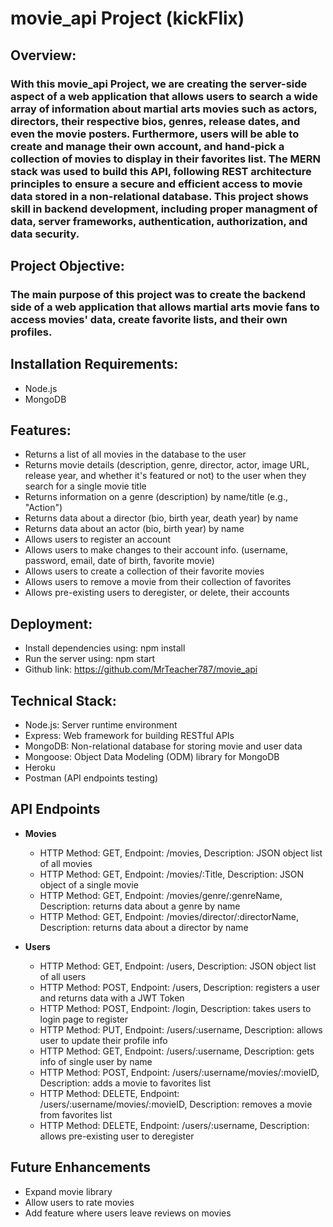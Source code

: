 # movie_api Project (kickFlix)

## Overview:
### With this movie_api Project, we are creating the server-side aspect of a web application that allows users to search a wide array of information about martial arts movies such as actors, directors, their respective bios, genres, release dates, and even the movie posters. Furthermore, users will be able to create and manage their own account, and hand-pick a collection of movies to display in their favorites list. The MERN stack was used to build this API, following REST architecture principles to ensure a secure and efficient access to movie data stored in a non-relational database. This project shows skill in backend development, including proper managment of data, server frameworks, authentication, authorization, and data security.

## Project Objective:
### The main purpose of this project was to create the backend side of a web application that allows martial arts movie fans to access movies' data, create favorite lists, and their own profiles.

## Installation Requirements:
  - Node.js
  - MongoDB

## Features:
  - Returns a list of all movies in the database to the user
  - Returns movie details (description, genre, director, actor, image URL, release year, and whether it's featured or not) to the user when they search for a single movie title
  - Returns information on a genre (description) by name/title (e.g., "Action")
  - Returns data about a director (bio, birth year, death year) by name
  - Returns data about an actor (bio, birth year) by name
  - Allows users to register an account
  - Allows users to make changes to their account info. (username, password, email, date of birth, favorite movie)
  - Allows users to create a collection of their favorite movies
  - Allows users to remove a movie from their collection of favorites
  - Allows pre-existing users to deregister, or delete, their accounts

## Deployment:
  - Install dependencies using: npm install
  - Run the server using: npm start
  - Github link: https://github.com/MrTeacher787/movie_api

## Technical Stack:
  - Node.js: Server runtime environment
  - Express: Web framework for building RESTful APIs
  - MongoDB: Non-relational database for storing movie and user data
  - Mongoose: Object Data Modeling (ODM) library for MongoDB
  - Heroku
  - Postman (API endpoints testing)

## API Endpoints
  - **Movies**
    - HTTP Method: GET, Endpoint: /movies, Description: JSON object list of all movies
    - HTTP Method: GET, Endpoint: /movies/:Title, Description: JSON object of a single movie
    - HTTP Method: GET, Endpoint: /movies/genre/:genreName, Description: returns data about a genre by name
    - HTTP Method: GET, Endpoint: /movies/director/:directorName, Description: returns data about a director by name

  - **Users**
    - HTTP Method: GET, Endpoint: /users, Description: JSON object list of all users
    - HTTP Method: POST, Endpoint: /users, Description: registers a user and returns data with a JWT Token
    - HTTP Method: POST, Endpoint: /login, Description: takes users to login page to register
    - HTTP Method: PUT, Endpoint: /users/:username, Description: allows user to update their profile info
    - HTTP Method: GET, Endpoint: /users/:username, Description: gets info of single user by name
    - HTTP Method: POST, Endpoint: /users/:username/movies/:movieID, Description: adds a movie to favorites list
    - HTTP Method: DELETE, Endpoint: /users/:username/movies/:movieID, Description: removes a movie from favorites list
    - HTTP Method: DELETE, Endpoint: /users/:username, Description: allows pre-existing user to deregister

## Future Enhancements
  - Expand movie library
  - Allow users to rate movies
  - Add feature where users leave reviews on movies
